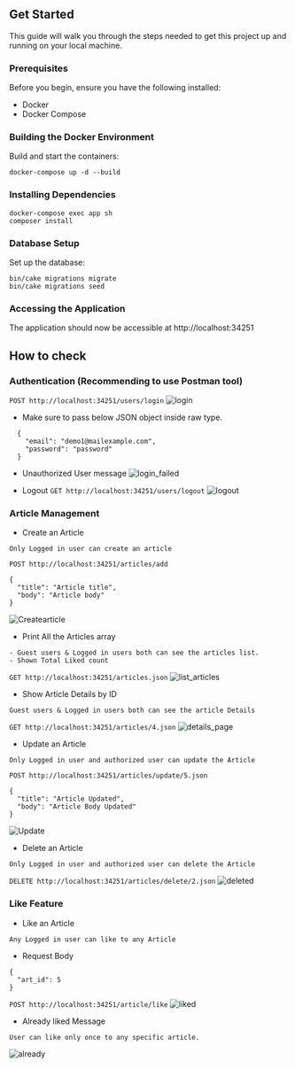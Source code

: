 ## Get Started

This guide will walk you through the steps needed to get this project up and running on your local machine.

### Prerequisites

Before you begin, ensure you have the following installed:

- Docker
- Docker Compose

### Building the Docker Environment

Build and start the containers:

```
docker-compose up -d --build
```

### Installing Dependencies

```
docker-compose exec app sh
composer install
```

### Database Setup

Set up the database:

```
bin/cake migrations migrate
bin/cake migrations seed
```

### Accessing the Application

The application should now be accessible at http://localhost:34251

## How to check

### Authentication (Recommending to use Postman tool)

`POST http://localhost:34251/users/login`
![login](https://github.com/irfanmominmt/coding-test-php/assets/112695126/ad0c9875-08e1-43fa-bbb5-42588d71533a)

- Make sure to pass below JSON object inside raw type.

```
  {
    "email": "demo1@mailexample.com",
    "password": "password"
  }
```

- Unauthorized User message
![login_failed](https://github.com/irfanmominmt/coding-test-php/assets/112695126/6a2782a5-b281-42fb-9ce2-bb4fc012b9d5)

- Logout
`GET http://localhost:34251/users/logout`
![logout](https://github.com/irfanmominmt/coding-test-php/assets/112695126/4144331e-0179-4fed-80a7-fb34a243ceca)

### Article Management
- Create an Article
```
Only Logged in user can create an article
```
`POST http://localhost:34251/articles/add`
```
{
  "title": "Article title",
  "body": "Article body"
}
```
![Createarticle](https://github.com/irfanmominmt/coding-test-php/assets/112695126/45503a52-a456-4a7e-9a7a-4a6528707bfb)

- Print All the Articles array
```
- Guest users & Logged in users both can see the articles list.
- Shown Total Liked count
```
`GET http://localhost:34251/articles.json`
![list_articles](https://github.com/irfanmominmt/coding-test-php/assets/112695126/39592c12-cd15-4ff3-ac26-9479d8ce5139)

- Show Article Details by ID
```
Guest users & Logged in users both can see the article Details
```
`GET http://localhost:34251/articles/4.json`
![details_page](https://github.com/irfanmominmt/coding-test-php/assets/112695126/7fa77d6d-dd09-42e1-a481-c233d4c6036c)

- Update an Article
```
Only Logged in user and authorized user can update the Article
```
`POST http://localhost:34251/articles/update/5.json`
```
{
  "title": "Article Updated",
  "body": "Article Body Updated"
}
```
![Update](https://github.com/irfanmominmt/coding-test-php/assets/112695126/66d64d75-6db7-4d89-ae85-0f7688c7a12a)

- Delete an Article
```
Only Logged in user and authorized user can delete the Article
```
`DELETE http://localhost:34251/articles/delete/2.json`
![deleted](https://github.com/irfanmominmt/coding-test-php/assets/112695126/f955bb2a-ceb7-4f6e-8b23-944529b661dd)

### Like Feature

- Like an Article
```
Any Logged in user can like to any Article
```
- Request Body
```
{
  "art_id": 5
}
```
`POST http://localhost:34251/article/like`
![liked](https://github.com/irfanmominmt/coding-test-php/assets/112695126/b4c655d3-50ca-4bac-828b-ec0daaeda754)

- Already liked Message
```
User can like only once to any specific article.
```
![already](https://github.com/irfanmominmt/coding-test-php/assets/112695126/8d7fbaac-6635-439b-b5a7-565058896eb7)

